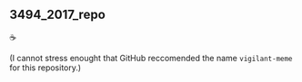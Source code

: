 3494_2017_repo
---

:coffee:

(I cannot stress enought that GitHub reccomended the name `vigilant-meme` for this repository.)
